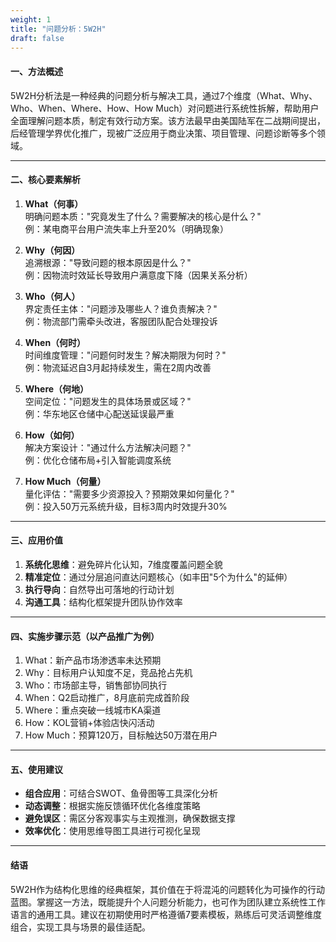 ```yaml
---
weight: 1
title: "问题分析：5W2H"
draft: false
---
```


#### 一、方法概述
5W2H分析法是一种经典的问题分析与解决工具，通过7个维度（What、Why、Who、When、Where、How、How Much）对问题进行系统性拆解，帮助用户全面理解问题本质，制定有效行动方案。该方法最早由美国陆军在二战期间提出，后经管理学界优化推广，现被广泛应用于商业决策、项目管理、问题诊断等多个领域。

---

#### 二、核心要素解析

1. **What（何事）**  
明确问题本质："究竟发生了什么？需要解决的核心是什么？"  
例：某电商平台用户流失率上升至20%（明确现象）

2. **Why（何因）**  
追溯根源："导致问题的根本原因是什么？"  
例：因物流时效延长导致用户满意度下降（因果关系分析）

3. **Who（何人）**  
界定责任主体："问题涉及哪些人？谁负责解决？"  
例：物流部门需牵头改进，客服团队配合处理投诉

4. **When（何时）**  
时间维度管理："问题何时发生？解决期限为何时？"  
例：物流延迟自3月起持续发生，需在2周内改善

5. **Where（何地）**  
空间定位："问题发生的具体场景或区域？"  
例：华东地区仓储中心配送延误最严重

6. **How（如何）**  
解决方案设计："通过什么方法解决问题？"  
例：优化仓储布局+引入智能调度系统

7. **How Much（何量）**  
量化评估："需要多少资源投入？预期效果如何量化？"  
例：投入50万元系统升级，目标3周内时效提升30%

---

#### 三、应用价值

1. **系统化思维**：避免碎片化认知，7维度覆盖问题全貌  
2. **精准定位**：通过分层追问直达问题核心（如丰田"5个为什么"的延伸）  
3. **执行导向**：自然导出可落地的行动计划  
4. **沟通工具**：结构化框架提升团队协作效率

---

#### 四、实施步骤示范（以产品推广为例）

1. What：新产品市场渗透率未达预期  
2. Why：目标用户认知度不足，竞品抢占先机  
3. Who：市场部主导，销售部协同执行  
4. When：Q2启动推广，8月底前完成首阶段  
5. Where：重点突破一线城市KA渠道  
6. How：KOL营销+体验店快闪活动  
7. How Much：预算120万，目标触达50万潜在用户

---

#### 五、使用建议

- **组合应用**：可结合SWOT、鱼骨图等工具深化分析  
- **动态调整**：根据实施反馈循环优化各维度策略  
- **避免误区**：需区分客观事实与主观推测，确保数据支撑  
- **效率优化**：使用思维导图工具进行可视化呈现

---

#### 结语
5W2H作为结构化思维的经典框架，其价值在于将混沌的问题转化为可操作的行动蓝图。掌握这一方法，既能提升个人问题分析能力，也可作为团队建立系统性工作语言的通用工具。建议在初期使用时严格遵循7要素模板，熟练后可灵活调整维度组合，实现工具与场景的最佳适配。